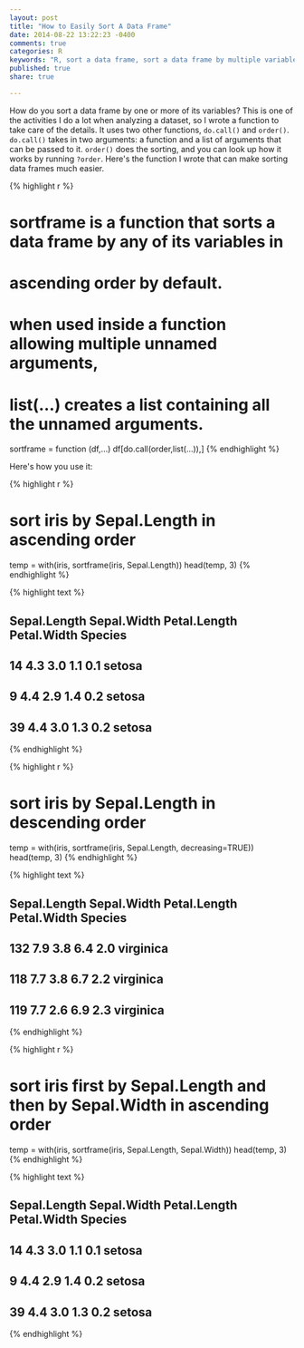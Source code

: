 ```yaml
---
layout: post
title: "How to Easily Sort A Data Frame"
date: 2014-08-22 13:22:23 -0400
comments: true
categories: R
keywords: "R, sort a data frame, sort a data frame by multiple variables"
published: true
share: true

---
```

How do you sort a data frame by one or more of its variables? This is one of the activities I do a lot when analyzing a dataset, so I wrote a function to take care of the details. It uses two other functions, `do.call()` and `order()`. `do.call()` takes in two arguments: a function and a list of arguments that can be passed to it. `order()` does the sorting, and you can look up how it works by running `?order`. Here's the function I wrote that can make sorting data frames much easier.

{% highlight r %}
# sortframe is a function that sorts a data frame by any of its variables in
# ascending order by default.
# when used inside a function allowing multiple unnamed arguments,
# list(...) creates a list containing all the unnamed arguments.
sortframe = function (df,...) df[do.call(order,list(...)),]
{% endhighlight %}

Here's how you use it:

{% highlight r %}
# sort iris by Sepal.Length in ascending order
temp = with(iris, sortframe(iris, Sepal.Length))
head(temp, 3)
{% endhighlight %}



{% highlight text %}
##    Sepal.Length Sepal.Width Petal.Length Petal.Width Species
## 14          4.3         3.0          1.1         0.1  setosa
## 9           4.4         2.9          1.4         0.2  setosa
## 39          4.4         3.0          1.3         0.2  setosa
{% endhighlight %}



{% highlight r %}
# sort iris by Sepal.Length in descending order
temp = with(iris, sortframe(iris, Sepal.Length, decreasing=TRUE))
head(temp, 3)
{% endhighlight %}



{% highlight text %}
##     Sepal.Length Sepal.Width Petal.Length Petal.Width   Species
## 132          7.9         3.8          6.4         2.0 virginica
## 118          7.7         3.8          6.7         2.2 virginica
## 119          7.7         2.6          6.9         2.3 virginica
{% endhighlight %}



{% highlight r %}
# sort iris first by Sepal.Length and then by Sepal.Width in ascending order
temp = with(iris, sortframe(iris, Sepal.Length, Sepal.Width))
head(temp, 3)
{% endhighlight %}



{% highlight text %}
##    Sepal.Length Sepal.Width Petal.Length Petal.Width Species
## 14          4.3         3.0          1.1         0.1  setosa
## 9           4.4         2.9          1.4         0.2  setosa
## 39          4.4         3.0          1.3         0.2  setosa
{% endhighlight %}
